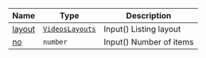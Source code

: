 <section id="main" data-note="AUTO-GENERATED CONTENT, DO NOT EDIT DIRECTLY!">

| Name                                                                                                      | Type                                                                                                                                    | Description             |
| --------------------------------------------------------------------------------------------------------- | --------------------------------------------------------------------------------------------------------------------------------------- | ----------------------- |
| [layout](https://nguix-starter.lamnhan.com/content/reference/classes/skeletonvideoscomponent.html#layout) | <code><a href="https://nguix-starter.lamnhan.com/content/reference/globals.html#videoslayouts" target="_blank">VideosLayouts</a></code> | Input() Listing layout  |
| [no](https://nguix-starter.lamnhan.com/content/reference/classes/skeletonvideoscomponent.html#no)         | <code>number</code>                                                                                                                     | Input() Number of items |

</section>
